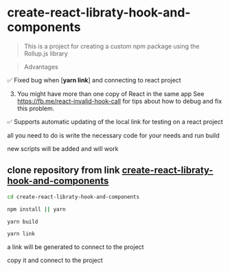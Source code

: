 # create-react-libraty-hook-and-components
> This is a project for creating a custom npm package using the Rollup.js library

> Advantages
 
:white_check_mark: Fixed bug when [**yarn link**] and connecting to react project

3. You might have more than one copy of React in the same app
See https://fb.me/react-invalid-hook-call for tips about how to debug and fix this problem.

:white_check_mark: Supports automatic updating of the local link for testing on a react project

all you need to do is write the necessary code for your needs and run build

new scripts will be added and will work

## clone repository from link [create-react-libraty-hook-and-components](https://github.com/SergGrey1992/create-react-libraty-hook-and-components)

```sh
cd create-react-libraty-hook-and-components

npm install || yarn 

yarn build

yarn link
```

a link will be generated to connect to the project

copy it and connect to the project

